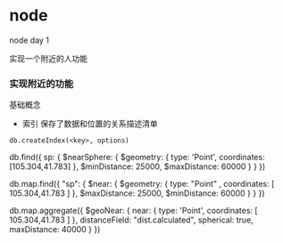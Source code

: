 # node
node day 1

实现一个附近的人功能

### 实现附近的功能

基础概念

- 索引
  保存了数据和位置的关系描述清单

`db.createIndex(<key>, options)`

db.find({
    <!-- 根据索引查找附近的人 -->
    sp: {
        $nearSphere: {
            <!-- 中心点位置 -->
            $geometry: {
                type: 'Point',
                coordinates: [105.304,41.783]
            },
            <!-- 最小距离 -->
            $minDistance: 25000, 
            <!-- 最大距离 -->
            $maxDistance: 60000
        }
    }
})

db.map.find({
   "sp": {
     $near: {
       $geometry: {
          type: "Point" ,
          coordinates: [ 105.304,41.783 ]
       },
       $maxDistance: 25000,
       $minDistance: 60000
     }
   }
})

db.map.aggregate({
    $geoNear: {
        near: {
            type: 'Point', 
            coordinates: [ 105.304,41.783 ]
        },
        distanceField: "dist.calculated",
        spherical: true,
        maxDistance: 40000
    }
})